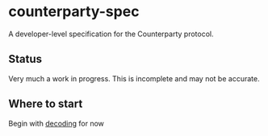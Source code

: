 # counterparty-spec

A developer-level specification for the Counterparty protocol.


## Status

Very much a work in progress.  This is incomplete and may not be accurate.


## Where to start

Begin with [decoding](decoding.md) for now